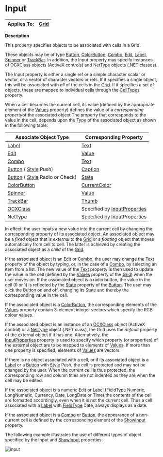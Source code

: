




<h1 class="heading"><span class="name">Input</span></h1>

| Applies To: | [Grid](./grid.md) |
| --- | ---  |


**Description**


This property specifies objects to be associated with cells in a Grid.



These
objects may be of type [Button](./button.md), [ColorButton](./colorbutton.md),
[Combo](./combo.md), [Edit](./edit.md), [Label](./label.md),
[Spinner](./spinner.md) or [TrackBar](./trackbar.md).
In addition, the Input property may specify instances of [OCXClass](./ocxclass.md) objects (ActiveX controls) and [NetType](./nettype.md) objects (.NET classes).


The Input property is either a single ref or a simple character scalar or
vector, or a vector of character vectors or refs. If it specifies a single
object, this will be associated with *all* of the cells in the [Grid](./grid.md).
If it specifies a set of objects, these are mapped to individual cells through
the [CellTypes](CellTypes.htm) property.


When a cell becomes the current cell, its value (defined by the appropriate
element of the [Values](values.md) property) defines the
value of a *corresponding property*of the associated object The
property that corresponds to the value in the cell, depends upon the [Type](type.md) of the associated object as shown in the following table:


| Associate Object Type | Corresponding Property |
| --- | ---  |
| [Label](./label.md) | [Text](text.md) |
| [Edit](./edit.md) | [Value](value.md) |
| [Combo](./combo.md) | [Text](text.md) |
| [Button](./button.md) ( [Style](style.md) Push) | [Caption](caption.md) |
| [Button](./button.md) ( [Style](style.md) Radio or Check) | [State](State.htm) |
| [ColorButton](./colorbutton.md) | [CurrentColor](CurrentColor.htm) |
| [Spinner](./spinner.md) | [Value](value.md) |
| [TrackBar](./trackbar.md) | [Thumb](thumb.md) |
| [OCXClass](./ocxclass.md) | Specified by [InputProperties](InputProperties.htm) |
| [NetType](./nettype.md) | Specified by [InputProperties](InputProperties.htm) |


In effect, the user inputs a new value into the current cell by changing the
corresponding property of its associated object. An associated object may be a *fixed* object that is *external* to the [Grid](./grid.md) or a *floating* object that moves automatically from cell to cell. The latter is achieved by
creating the associated object as a *child* of the [Grid](./grid.md).


If the associated object is an [Edit](./edit.md) or [Combo](./combo.md),
the user may change the [Text](text.md) property of the
object by typing, or, in the case of a [Combo](./combo.md),
by selecting an item from a list. The new value of the [Text](text.md) property is then used to update the value in the cell (defined by the [Values](values.md) property of the [Grid](./grid.md)) when the user moves on. If
the associated object is a radio button, the value in the cell (0 or 1) is
reflected by the [State](State.htm) property of the [Button](./button.md).
The user may click the [Button](./button.md) on and off,
changing its [State](State.htm) and thereby the
corresponding value in the cell.


If the associated object is a [ColorButton](./colorbutton.md),
the corresponding elements of the [Values](values.md) property contain 3-element integer vectors which specify the RGB colour values.


If the associated object is an instance of an [OCXClass](./ocxclass.md) object (ActiveX control) or a [NetType](./nettype.md) object
(.NET class), the Grid uses the *default* property of the external object
if it has one. Alternatively, the [InputProperties](InputProperties.htm) property is used to specify which property (or properties) of the external
object are to be mapped to elements of [Values](values.md).
If more than one property is specified, elements of [Values](values.md) are vectors.


If there is no object associated with a cell, or if its associated object is
a [Label](./label.md) or a [Button](./button.md) with [Style](style.md) Push, the cell is protected and
may not be changed by the user. When the current cell is thus protected, the
corresponding row and column titles are not indented as they are when the cell
may be edited.


If the associated object is a numeric [Edit](./edit.md) or
[Label](./label.md) ([FieldType](fieldtype.md) Numeric, LongNumeric, Currency, Date, LongDate or Time) the contents of the cell
are formatted accordingly, even when it is not the current cell. Thus a cell
associated with a [Label](./label.md) with [FieldType](fieldtype.md) Date, always displays as a date.


If the associated object is a [Combo](./combo.md) or [Button](./button.md),
the appearance of a non-current cell is defined by the corresponding element of
the [ShowInput](ShowInput.htm) property.



The following example illustrates the use of different types of object
specified by the Input and [ShowInput](ShowInput.htm) properties:


![input](../img/input.gif)



